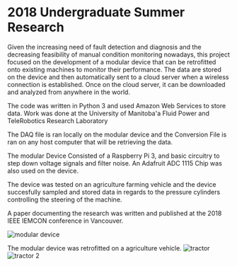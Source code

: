# 2018 Undergraduate Summer Research
Given the increasing need of fault detection and diagnosis and the decreasing feasibility of manual condition monitoring nowadays, this project focused on the development of a modular device that can be retrofitted onto existing machines to monitor their performance. The data are stored on the device and then automatically sent to a cloud server when a wireless connection is established. Once on the cloud server, it can be downloaded and analyzed from anywhere in the world.

The code was written in Python 3 and used Amazon Web Services to store data. Work was done at the University of Manitoba'a Fluid Power and TeleRobotics Research Laboratory

The DAQ file is ran locally on the modular device and the Conversion File is ran on any host computer that will be retrieving the data.

The modular Device Consisted of a Raspberry Pi 3, and basic circuitry to step down voltage signals and filter noise. An Adafruit ADC 1115 Chip was also used on the device.

The device was tested on an agriculture farming vehicle and the device succesfully sampled and stored data in regards to the pressure cylinders controlling the steering of the machine.

A paper documenting the research was written and published at the 2018 IEEE IEMCON conference in Vancouver.


![modular device](https://user-images.githubusercontent.com/43504838/50371050-35de2780-0568-11e9-9fa4-04ba7a3fa3cf.jpg)

The modular device was retrofitted on a agriculture vehicle.
![tractor](https://user-images.githubusercontent.com/43504838/50371085-b8ff7d80-0568-11e9-801b-d59050e81631.png)
![tractor 2](https://user-images.githubusercontent.com/43504838/50371086-b9981400-0568-11e9-9186-95f7b004f2f6.jpg)
